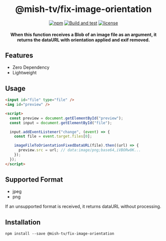 <h1 align="center">@mish-tv/fix-image-orientation</h1>

<div align="center">
<a href="https://www.npmjs.com/package/@mish-tv/fix-image-orientation"><img src="https://img.shields.io/npm/v/@mish-tv/fix-image-orientation.svg" alt="npm"></a>
<a href="https://github.com/mish-tv/fix-image-orientation/actions/workflows/build-and-test.yml"><img src="https://github.com/mish-tv/fix-image-orientation/actions/workflows/build-and-test.yml/badge.svg" alt="Build and test"></a>
<a href="https://opensource.org/licenses/MIT"><img src="https://img.shields.io/github/license/mish-tv/fix-image-orientation.svg?style=flat" alt="license"></a>
</div>

<h4 align="center">
When this function receives a Blob of an image file as an argument, it returns the dataURL with orientation applied and exif removed.
</h4>

## Features

- Zero Dependency
- Lightweight

## Usage

```html
<input id="file" type="file" />
<img id="preview" />

<script>
  const preview = document.getElementById("preview");
  const input = document.getElementById("file");

  input.addEventListener("change", (event) => {
    const file = event.target.files[0];

    imageFileToOrientationFixedDataURL(file).then((url) => {
      preview.src = url; // data:image/png;base64,iVBORw0K...
    });
  });
</script>
```

## Supported Format

- jpeg
- png

If an unsupported format is received, it returns dataURL without processing.

## Installation

```
npm install --save @mish-tv/fix-image-orientation
```
